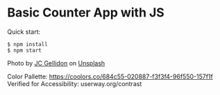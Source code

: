 # Basic Counter App with JS

Quick start:

```
$ npm install
$ npm start
```

Photo by <a href="https://unsplash.com/@jcgellidon?utm_source=unsplash&utm_medium=referral&utm_content=creditCopyText">JC Gellidon</a> on <a href="https://unsplash.com/photos/XmYSlYrupL8?utm_source=unsplash&utm_medium=referral&utm_content=creditCopyText">Unsplash</a>

Color Pallette: https://coolors.co/684c55-020887-f3f3f4-96f550-157f1f
Verified for Accessibility: userway.org/contrast
